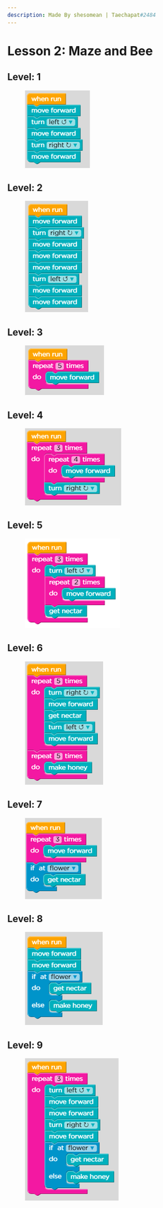 ```yaml
---
description: Made By shesomean | Taechapat#2484
---
```


# Lesson 2: Maze and Bee

## Level: 1

<figure><img src=".gitbook/assets/1 (1).PNG" alt=""><figcaption></figcaption></figure>

## Level: 2

<figure><img src=".gitbook/assets/2 (1).PNG" alt=""><figcaption></figcaption></figure>

## Level: 3

<figure><img src=".gitbook/assets/3 (1).PNG" alt=""><figcaption></figcaption></figure>

## Level: 4

<figure><img src=".gitbook/assets/4.PNG" alt=""><figcaption></figcaption></figure>

## Level: 5

<figure><img src=".gitbook/assets/5.PNG" alt=""><figcaption></figcaption></figure>

## Level: 6

<figure><img src=".gitbook/assets/6.PNG" alt=""><figcaption></figcaption></figure>

## Level: 7

<figure><img src=".gitbook/assets/7 (1).PNG" alt=""><figcaption></figcaption></figure>

## Level: 8

<figure><img src=".gitbook/assets/8.PNG" alt=""><figcaption></figcaption></figure>

## Level: 9

<figure><img src=".gitbook/assets/9 (1).PNG" alt=""><figcaption></figcaption></figure>

